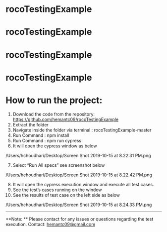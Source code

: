 # rocoTestingExample
# rocoTestingExample
# rocoTestingExample

# rocoTestingExample

# How to run the project:

1. Download the code from the repository: https://github.com/hemantc09/rocoTestingExample
2. Extract the folder
3. Navigate inside the folder via terminal : rocoTestingExample-master
4. Run Command : npm install 
5. Run Command : npm run cypress 
6. It will open the cypress window as below 

/Users/hchoudhari/Desktop/Screen Shot 2019-10-15 at 8.22.31 PM.png

7. Select “Run All specs” see screenshot below

/Users/hchoudhari/Desktop/Screen Shot 2019-10-15 at 8.22.42 PM.png

8. It will open the cypress execution window and execute all test cases. 
9. See the test’s cases running on the window
10. See the results of test case on the left side as below

/Users/hchoudhari/Desktop/Screen Shot 2019-10-15 at 8.24.33 PM.png

------------

**Note: **
Please contact for any issues or questions regarding the test execution.
Contact: hemantc09@gmail.com
